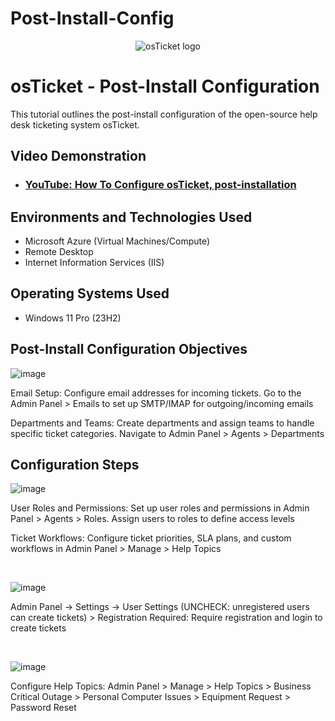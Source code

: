 # Post-Install-Config
<p align="center">
<img src="https://i.imgur.com/Clzj7Xs.png" alt="osTicket logo"/>
</p>

<h1>osTicket - Post-Install Configuration</h1>
This tutorial outlines the post-install configuration of the open-source help desk ticketing system osTicket.<br />


<h2>Video Demonstration</h2>

- ### [YouTube: How To Configure osTicket, post-installation](https://www.youtube.com/watch?v=4kEQtECcO-U)

<h2>Environments and Technologies Used</h2>

- Microsoft Azure (Virtual Machines/Compute)
- Remote Desktop
- Internet Information Services (IIS)

<h2>Operating Systems Used </h2>

- Windows 11 Pro </b> (23H2)

<h2>Post-Install Configuration Objectives</h2>

 
![image](https://github.com/user-attachments/assets/abc9f2da-e4be-4441-b03f-768d7cb4e279)




Email Setup: Configure email addresses for incoming tickets. Go to the Admin Panel > Emails to set up SMTP/IMAP for outgoing/incoming emails

Departments and Teams: Create departments and assign teams to handle specific ticket categories. Navigate to Admin Panel > Agents > Departments


<h2>Configuration Steps</h2>

<p>
  
![image](https://github.com/user-attachments/assets/6bd1f0c3-80d4-4b93-b614-2d8fc9c35e9d)

</p>
<p>

User Roles and Permissions: Set up user roles and permissions in Admin Panel > Agents > Roles. Assign users to roles to define access levels

Ticket Workflows: Configure ticket priorities, SLA plans, and custom workflows in Admin Panel > Manage > Help Topics


<br />

<p>

![image](https://github.com/user-attachments/assets/0ee9897a-4a69-4445-b3f6-e50e6712576a)



</p>
<p>

Admin Panel -> Settings -> User Settings (UNCHECK: unregistered users can create tickets) > Registration Required: Require registration and login to create tickets


</p>
<br />

<p>

![image](https://github.com/user-attachments/assets/f9ebf2ce-5ab5-46cb-bc4d-5b2e9b633d74)


</p>
<p>

Configure Help Topics: Admin Panel > Manage > Help Topics > Business Critical Outage > Personal Computer Issues > Equipment Request > Password Reset


</p>
<br />
